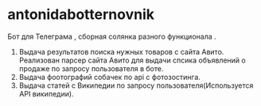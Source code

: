 # antonidabotternovnik
Бот для Телеграма , сборная солянка разного функционала .
1. Выдача результатов поиска нужных товаров с сайта Авито. 
 Реализован парсер сайта Авито для выдачи спсика объявлений о продаже по запросу пользователя в боте.
2. Выдача фоотографий собачек по api с фотозостинга.
3. Выдача статей с Википедии по запросу пользователя(Используется API википедии). 
